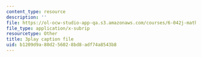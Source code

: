 ```yaml
---
content_type: resource
description: ''
file: https://ol-ocw-studio-app-qa.s3.amazonaws.com/courses/6-042j-mathematics-for-computer-science-spring-2015/b1209d9a80d256028bd8adf74a8543b8_n4KKgKpp--0.vtt
file_type: application/x-subrip
resourcetype: Other
title: 3play caption file
uid: b1209d9a-80d2-5602-8bd8-adf74a8543b8
---
```


